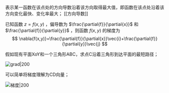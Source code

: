 表示某一函数在该点处的方向导数沿着该方向取得最大值，即函数在该点处沿着该方向变化最快、变化率最大；
[[方向导数]]


已知函数 $z=f(x,y)$ ，偏导数为 $\frac{\partial{f}}{\partial{x}}$ 和 $\frac{\partial{f}}{\partial{y}}$ ，则函数 $f(x,y)$ 的梯度为
$$
\nabla{f(x,y)}=\frac{\partial{f}}{\partial{x}}\vec{i}+\frac{\partial{f}}{\partial{y}}\vec{j}
$$

假如现有平面XoY和一个三角形ABC，求点C沿着三角形到达平面的最短路径；

![grad|200](https://pic-1315225359.cos.ap-shanghai.myqcloud.com/20230928194634.png)

可以简单将梯度理解为CD向量；

![梯度|200](https://pic-1315225359.cos.ap-shanghai.myqcloud.com/20230928195034.png)
